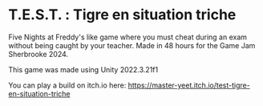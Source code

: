 # T.E.S.T. : Tigre en situation triche

Five Nights at Freddy's like game where you must cheat during an exam without being caught by your teacher. Made in 48 hours for the Game Jam Sherbrooke 2024.

This game was made using Unity 2022.3.21f1

You can play a build on itch.io here: https://master-yeet.itch.io/test-tigre-en-situation-triche
